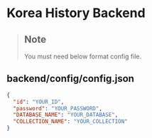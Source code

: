 # Korea History Backend

> ## Note
>
> You must need below format config file.

## backend/config/config.json

```json
{
  "id": "YOUR_ID",
  "password": "YOUR_PASSWORD",
  "DATABASE_NAME": "YOUR_DATABASE",
  "COLLECTION_NAME": "YOUR_COLLECTION"
}
```
